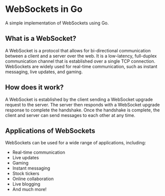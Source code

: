 # WebSockets in Go

A simple implementation of WebSockets using Go.

## What is a WebSocket?

A WebSocket is a protocol that allows for bi-directional communication between a client and a server over the web. It is a low-latency, full-duplex communication channel that is established over a single TCP connection. WebSockets are widely used for real-time communication, such as instant messaging, live updates, and gaming.

## How does it work?

A WebSocket is established by the client sending a WebSocket upgrade request to the server. The server then responds with a WebSocket upgrade response to complete the handshake. Once the handshake is complete, the client and server can send messages to each other at any time.

## Applications of WebSockets

WebSockets can be used for a wide range of applications, including:

*   Real-time communication
*   Live updates
*   Gaming
*   Instant messaging
*   Stock tickers
*   Online collaboration
*   Live blogging
*   And much more!